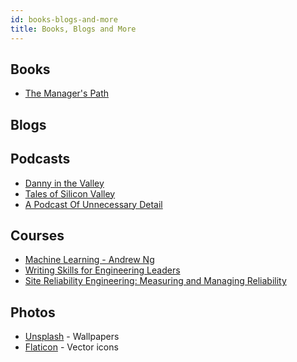 ```yaml
---
id: books-blogs-and-more
title: Books, Blogs and More
---
```



## Books

- [The Manager's Path](https://www.goodreads.com/book/show/33369254-the-manager-s-path)

## Blogs

## Podcasts

- [Danny in the Valley](https://podcasts.apple.com/gb/podcast/danny-in-the-valley/id1233991021)
- [Tales of Silicon Valley](https://podcasts.apple.com/us/podcast/tales-of-silicon-valley/id1470598428)
- [A Podcast Of Unnecessary Detail](https://podcasts.apple.com/gb/podcast/a-podcast-of-unnecessary-detail/id1441973787)

## Courses

- [Machine Learning - Andrew Ng](https://www.coursera.org/learn/machine-learning)
- [Writing Skills for Engineering Leaders](https://www.coursera.org/learn/engineering-writing/)
- [Site Reliability Engineering: Measuring and Managing Reliability](https://www.coursera.org/learn/site-reliability-engineering-slos/)

## Photos

- [Unsplash](https://unsplash.com/) - Wallpapers
- [Flaticon](https://www.flaticon.com/authors/special/lineal) - Vector icons
